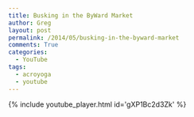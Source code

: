 ```yaml
---
title: Busking in the ByWard Market
author: Greg
layout: post
permalink: /2014/05/busking-in-the-byward-market
comments: True
categories:
  - YouTube
tags:
  - acroyoga
  - youtube
---
```


{% include youtube_player.html id='gXP1Bc2d3Zk' %}

